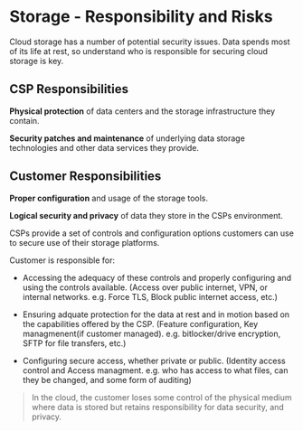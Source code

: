 # Storage - Responsibility and Risks

Cloud storage has a number of potential security issues. Data spends most of its life at rest, so understand who is responsible for securing cloud storage is key. 

## CSP Responsibilities

**Physical protection** of data centers and the storage infrastructure they contain. 

**Security patches and maintenance**  of underlying data storage technologies and other data services they provide. 

## Customer Responsibilities

**Proper configuration** and usage of the storage tools.

**Logical security and privacy** of data they store in the CSPs environment. 

CSPs provide a set of controls and configuration options customers can use to secure use of their storage platforms. 

Customer is responsible for: 

- Accessing the adequacy of these controls and properly configuring and using the controls available. (Access over public internet, VPN, or internal networks. e.g. Force TLS, Block public internet access, etc.)

- Ensuring adquate protection for the data at rest and in motion based on the capabilities offered by the CSP. (Feature configuration, Key managmenent(if customer managed). e.g. bitlocker/drive encryption, SFTP for file transfers, etc.)

- Configuring secure access, whether private or public. (Identity access control and Access managment. e.g. who has access to what files, can they be changed, and some form of auditing)

> In the cloud, the customer loses some control of the physical medium  where data is stored but retains responsibility for data security, and privacy. 